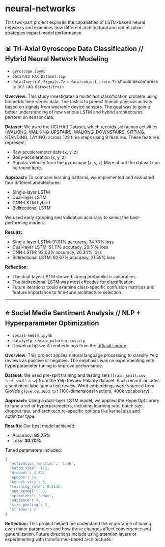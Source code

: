 # neural-networks

This two-part project explores the capabilities of LSTM-based neural networks and examines how different architectural and optimization strategies impact model performance.

## 📊 Tri-Axial Gyroscope Data Classification // Hybrid Neural Network Modeling

* `gyroscope.ipynb`
* `data/UCI HAR Dataset.zip`
* `data/Inertial Signals.7z` + `data/subject_train.7z` should decompress to `UCI HAR Dataset/train`

**Overview:**
This study investigates a multiclass classification problem using biometric time-series data. The task is to predict human physical activity based on signals from wearable device sensors. The goal was to gain a better understanding of how various LSTM and hybrid architectures perform on sensor data.

**Dataset:**
We used the UCI HAR Dataset, which records six human activities (WALKING, WALKING\_UPSTAIRS, WALKING\_DOWNSTAIRS, SITTING, STANDING, LAYING) across 128 time steps using 9 features. These features represent:

* Raw accelerometer data (x, y, z)
* Body-acceleration (x, y, z)
* Angular velocity from the gyroscope (x, y, z)
  More about the dataset can be found [here](https://archive.ics.uci.edu/ml/datasets/Human+Activity+Recognition+Using+Smartphones).

**Approach:**
To compare learning patterns, we implemented and evaluated four different architectures:

* Single-layer LSTM
* Dual-layer LSTM
* CNN-LSTM hybrid
* Bidirectional LSTM

We used early stopping and validation accuracy to select the best-performing models.

**Results:**

* Single-layer LSTM: 91.01% accuracy, 34.73% loss
* Dual-layer LSTM: 91.11% accuracy, 20.51% loss
* CNN-LSTM: 92.03% accuracy, 26.34% loss
* Bidirectional LSTM: 92.67% accuracy, 21.55% loss

**Reflection:**

* The dual-layer LSTM showed strong probabilistic calibration.
* The bidirectional LSTM was most effective for classification.
* Future iterations could examine class-specific confusion matrices and feature importance to fine-tune architecture selection.

---

## ⭐ Social Media Sentiment Analysis // NLP + Hyperparameter Optimization

* `social-media.ipynb`
* `data/yelp_review_polarity_csv.zip`
* Download `glove.6B` embeddings from the [official source](https://nlp.stanford.edu/projects/glove/)

**Overview:**
This project applies natural language processing to classify Yelp reviews as positive or negative. The emphasis was on experimenting with hyperparameter tuning to improve performance.

**Dataset:**
We used pre-split training and testing sets (`train_small.csv`, `test_small.csv`) from the Yelp Review Polarity dataset. Each record includes a sentiment label and a text review. Word embeddings were sourced from GloVe’s `glove.6B.100d.txt` (100-dimensional vectors, 400k vocabulary).

**Approach:**
Using a dual-layer LSTM model, we applied the HyperOpt library to tune a set of hyperparameters, including learning rate, batch size, dropout rate, and architecture-specific options like kernel size and optimizer type.

**Results:**
Our best model achieved:

* Accuracy: **85.75%**
* Loss: **30.70%**

Tuned parameters included:

```python
{
  'activation_function': 'tanh',
  'batch_size': 112,
  'dropout': 0.327,
  'epochs': 54,
  'kernel_size': 3,
  'learning_rate': 0.0132,
  'num_kernel': 80,
  'optimizer': 'adam',
  'patience': 4,
  'size_pooling': 2,
  'strides': 2
}
```

**Reflection:**
This project helped me understand the importance of tuning even minor parameters and how these changes affect convergence and generalization. Future directions include using attention layers or experimenting with transformer-based architectures.
